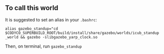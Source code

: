 ## To call this world

It is suggested to set an alias in your `.bashrc`:

`alias gazebo_standup="cd $CODYCO_SUPERBUILD_ROOT/build/install/share/gazebo/worlds/icub_standup_world && gazebo -slibgazebo_yarp_clock.so`

Then, on terminal, run `gazebo_standup`
